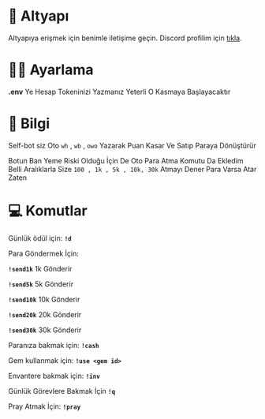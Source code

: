 # 🎏 Altyapı
Altyapıya erişmek için benimle iletişime geçin. Discord profilim için [tıkla](https://discord.com/users/793589155367354388).


# 👨‍💻 Ayarlama
**.env** Ye Hesap Tokeninizi Yazmanız Yeterli O Kasmaya Başlayacaktır

# 🧠 Bilgi
Self-bot siz Oto `wh` , `wb` , `owo` Yazarak Puan Kasar Ve Satıp Paraya Dönüştürür 

Botun Ban Yeme Riski Olduğu İçin De Oto Para Atma Komutu Da Ekledim Belli Aralıklarla Size `100 , 1k , 5k , 10k, 30k` Atmayı Dener Para Varsa Atar Zaten 
 

# 💻 Komutlar
Günlük ödül için: **`!d`**
  
Para Göndermek İçin:

 **`!send1k`** 1k Gönderir
  
**`!send5k`** 5k Gönderir
  
 **`!send10k`** 10k Gönderir
  
 **`!send20k`** 20k Gönderir
  
**`!send30k`** 30k Gönderir
  
Paranıza bakmak için: **`!cash`**
  
Gem kullanmak için: **`!use <gem id>`**
  
Envantere bakmak için: **`!inv`**

Günlük Görevlere Bakmak İçin **`!q`**

Pray Atmak İçin: **`!pray`**


